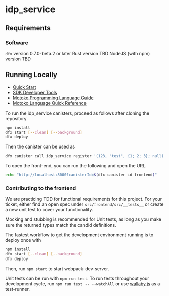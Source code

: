 # idp_service

## Requirements

### Software

`dfx` version 0.7.0-beta.2 or later
Rust version TBD
NodeJS (with npm) version TBD

## Running Locally

- [Quick Start](https://sdk.dfinity.org/docs/quickstart/quickstart-intro.html)
- [SDK Developer Tools](https://sdk.dfinity.org/docs/developers-guide/sdk-guide.html)
- [Motoko Programming Language Guide](https://sdk.dfinity.org/docs/language-guide/motoko.html)
- [Motoko Language Quick Reference](https://sdk.dfinity.org/docs/language-guide/language-manual.html)

To run the idp_service canisters, proceed as follows after cloning the repository

```bash
npm install
dfx start [--clean] [--background]
dfx deploy
```

Then the canister can be used as

```bash
dfx canister call idp_service register '(123, "test", {1; 2; 3}; null)'
```

To open the front-end, you can run the following and open the URL.

```bash
echo "http://localhost:8000?canisterId=$(dfx canister id frontend)"
```

### Contributing to the frontend

We are practicing TDD for functional requirements for this project. For your ticket, either find an open spec under `src/frontend/src/__tests__` or create a new unit test to cover your functionality.

Mocking and stubbing is recommended for Unit tests, as long as you make sure the returned types match the candid definitions.

The fastest workflow to get the development environment running is to deploy once with

```bash
npm install
dfx start [--clean] [--background]
dfx deploy
```

Then, run `npm start` to start webpack-dev-server.

Unit tests can be run with `npm run test`. To run tests throughout your development cycle, run `npm run test -- --watchAll` or use [wallaby.js](https://wallabyjs.com/) as a test-runner.
